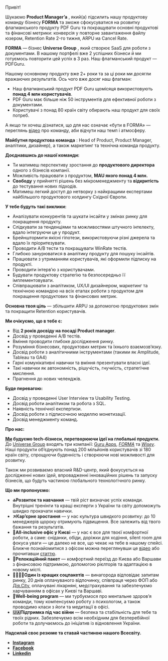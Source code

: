 Привіт!

Шукаємо **Product Manager’a** , який(а) підсилить нашу продуктову команду
бізнесу **FORMA** та зможе сфокусуватися на розвитку флагманського продукту
PDF Guru та покращувати основні продуктові та фінансові метрики: конверсія у
повторне завантаження файлу юзером, Retention Rate 2-го тижня, ARPU иа Cancel
Rate.  
  
**FORMA** — бізнес **Universe Group** , який створює SaaS для роботи з
документами. В нашому портфелі вже 2 успішних бізнеси й ми готуємось повторити
цей успіх в 3 раз. Наш флагманський продукт — PDFGuru.  

Нашому основному продукту вже 2+ роки та за ці роки ми досягли вражаючих
результатів. Ось чого вже досяг наш флагман:

  * Наш флагманський продукт PDF Guru щомісяця використовують **понад 4 млн користувачів**.
  * PDF Guru має більше ніж 50 інструментів для ефективної роботи з документами.
  * Користувачі з понад 80 країн світу обирають наш продукт для своїх потреб.

А якщо ти хочеш дізнатися, що для нас означає «бути в FORMA» — переглянь
[відео](https://www.youtube.com/watch?v=2ciKp1SG2MM) про команду, аби відчути
наш темп і атмосферу.

**Майбутня продуктова команда** : Head of Product, Product Manager, аналітики,
дизайнер), а також маркетинг та технічна команда продукту.

**Доєднавшись до нашої команди:**

  * Ти матимеш перспективу зростання до **продуктового директора** одного з бізнесів компанії.
  * Можливість працювати з продуктом, **MAU якого понад 4 млн.**
  * **Свободу** у прийнятті рішень без мікроменеджменту та **відкритість** до тестування нових підходів.
  * Матимеш легкий доступ до нетворку з найкращими експертами найбільшого продуктового холдингу Східної Європи.

**У тебе будуть такі виклики:**

  * Аналізувати конкурентів та шукати інсайти у змінах ринку для покращення продукту.
  * Слідкувати за тенденціями та можливостями штучного інтелекту, вдало інтегруючи це у продукт.
  * Брейнштормити якісні гіпотези, використовуючи різні джерела та вдало їх пріоритезувати.
  * Проводити A/B тести та покращувати WinRate тестів.
  * Глибоко занурюватися в аналітику продукту для пошуку інсайтів.
  * Працювати з утриманням користувачів, які оформили підписку на продукті. 
  * Проводити інтервʼю з користувачами.
  * Будувати продуктову стратегію та безпосередньо її імплементовувати.
  * Співпрацювати з аналітиком, UX/UI дизайнером, маркетинг та технічною командою на всіх етапах роботи з продуктом для покращення продуктових та фінансових метрик.

**Основна твоя ціль** — збільшити ARPU за допомогою продуктових змін та
покращити Retention користувачів.

**Ми очікуємо, що в тебе є:**

  * Від **2 років досвіду на посаді Product manager**.
  * Досвід у проведенні A/B тестів.
  * Вміння проводити глибоке дослідження ринку.
  * Розуміння бізнесових, продуктових метрик та їхнього взаємозвʼязку.
  * Досвід роботи з аналітичними інструментами (такими як Amplitude, Tableau та GA4)
  * Гарні комунікативні навички та вміння презентувати власні ідеї.
  * Такі навички як автономність, рішучість, гнучкість, стратегічне мислення.
  * Прагнення до нових челенджів.  

**Буде перевагою:**

  * Досвід у проведенні User Interview та Usability Testing.
  * Досвід роботи аналітиком та робота з SQL.
  * Наявність технічної експертизи.
  * Досвід роботи з підписочною моделлю монетизації.
  * Досвід менеджменту команд.

**Про нас:**

**[Ми](https://uni.tech/) будуємо tech-бізнеси, перетворюючи ідеї на глобальні
продукти.** До [Universe Group](https://uni.tech/) входять три компанії: [Guru
Apps](https://robota.ua/redirect?event_name=url_click&redir_token=eyJPcmlnaW5hbFVybCI6Imh0dHBzOi8vYXBwcy5hcHBsZS5jb20vdXMvZGV2ZWxvcGVyL2dtLXVuaXZlcnNlYXBwcy1saW1pdGVkL2lkMTQ3MzI3NjA5OT91dG1fc291cmNlPSU3QiU3Qkd1cnVfQXBwc19JbnN0YWdyYW0lN0QlN0QiLCJWYWNhbmN5SWQiOjEwMzczODEyfQ==),
_[FORMA](https://robota.ua/redirect?event_name=url_click&redir_token=eyJPcmlnaW5hbFVybCI6Imh0dHBzOi8vcGRmZ3VydS5jb20vIiwiVmFjYW5jeUlkIjoxMDM3MzgxMn0=)_
та
_[Wisey](https://robota.ua/redirect?event_name=url_click&redir_token=eyJPcmlnaW5hbFVybCI6Imh0dHBzOi8vd2lzZXkuYXBwLyIsIlZhY2FuY3lJZCI6MTAzNzM4MTJ9)_.
Наші продукти об’єднують понад 200 мільйонів користувачів зі 180 країн світу,
спрощуючи буденність і створюючи нові можливості для розвитку.

Також ми розвиваємо власний R&D-центр, який фокусується на дослідженні нових
ідей, впровадженні інноваційних рішень та запуску бізнесів, що будуть частиною
глобального технологічного ринку.

**Що ми пропонуємо:**

  * **🔝Розвиток та навчання** — твій ріст визначає успіх команди. Внутрішні тренінги та кращі експерти з України та світу допоможуть швидко прокачати навички.
  * **↗️Кар’єрне зростання** — у нас культура швидкого розвитку: до 10 менеджерів щороку отримують підвищення. Все залежить від твого бажання та результатів.
  * **📍All-inclusive офіс у Києві** — у нас є все для твоєї комфортної роботи, а саме: сніданки, обіди, доріжки для ходіння, silent room для фокуса уваги — це далеко не все, що чекає на тебе в нашому спейсі. Ближче познайомитися з офісом можна переглянувши це [відео](https://www.youtube.com/watch?v=7nN2BlO2Rpg&t=19s) або прочитавши [статтю](https://uni.tech/blog/office-atmosphere).
  * **🧳Релокаційний пакет** — комфортний переїзд до Києва або Варшави з фінансовою підтримкою, допомогою рієлторів та адаптацією в новому місті.
  * **🤜🏻🤛🏻Один із кращих соцпакетів** — винагорода відповідає запитам ринку, 20 днів оплачуваного відпочинку, співпраця через ФОП або [Дія.City](https://city.diia.gov.ua/), оплачувані лікарняні, медстрахування та забезпечуємо харчуванням в офісах у Києві та Варшаві.
  * **💛Well-being program** — ми турбуємося про ментальне здоровʼя команди, тому компенсуємо роботу з психологом, а також проводимо класи з йоги та медитації в офісі.
  * **🇺🇦Підтримка під час війни** — безпека та стабільність для тебе та твоїх рідних. Забезпечуємо всім необхідним для безперебійної роботи та долучаємось до ініціатив із відновлення України.

**Надсилай своє резюме та ставай частиною нашого Всесвіту.**

  * **[Instagram](https://www.instagram.com/universe__team/)**
  * **[Facebook](https://www.facebook.com/universe.group.ua/)**
  * **[Linkedin](https://www.linkedin.com/company/71226745)**